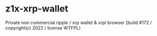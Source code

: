 # z1x-xrp-wallet
Private non commercial ripple / xrp wallet & xrpl browser [build #172 / copyright(c) 2022 / license WTFPL]
